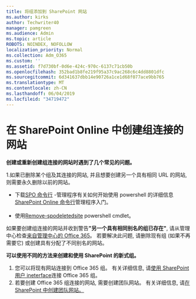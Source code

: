```yaml
---
title: 将组添加到 SharePoint 网站
ms.author: kirks
author: Techwriter40
manager: pamgreen
ms.audience: Admin
ms.topic: article
ROBOTS: NOINDEX, NOFOLLOW
localization_priority: Normal
ms.collection: Adm_O365
ms.custom: ''
ms.assetid: f7d730bf-0d6e-424c-970c-6137c71cb50b
ms.openlocfilehash: 352bad1b8fe219f95a37c9ac268c6c4dd8801dfc
ms.sourcegitcommit: 6d341637dbb14e90726a1ce1d68f077ace9bb765
ms.translationtype: MT
ms.contentlocale: zh-CN
ms.lasthandoff: 06/04/2019
ms.locfileid: "34719472"
---
```

# <a name="create-group-connected-site-in-sharepoint-online"></a>在 SharePoint Online 中创建组连接的网站

<p><strong>创建或重新创建组连接的网站时遇到了几个常见的问题。&nbsp;</strong></p>  <p>1.如果已删除某个组及其连接的网站, 并且想要创建另一个具有相同 URL 的网站, 则需要永久删除以前的网站。</p>  <ul>  <li>下载<a title="SPO 命令行管理程序" href="https://support.office.com/en-ie/article/introduction-to-the-sharepoint-online-management-shell-c16941c3-19b4-4710-8056-34c034493429">SPO 命令行</a> -管理程序有关如何开始使用 powershell 的详细信息<a title=", 请参阅 SharePoint Online 命令行管理程序入门" href="https://docs.microsoft.com/en-us/powershell/module/sharepoint-online/remove-sposite?view=sharepoint-ps">SharePoint Online 命令行</a>管理程序入门。 <br /><br /></li>  <li>使用<a title="Remove-spodeletedsite 从已删除的网站中删除网站" href="https://docs.microsoft.com/en-us/powershell/module/sharepoint-online/remove-sposite?view=sharepoint-ps">Remove-spodeletedsite</a> powershell cmdlet。</li>  </ul>  <p>如果要创建组连接的网站并收到警告<strong>"另一个具有相同别名的组已存在"</strong>, 请从管理中心检查<a title="Office 365 中的现有组。" href="https://admin.microsoft.com/Adminportal/Home?source=applauncher#/groups">来自管理中心的 Office 365</a>。 若要解决此问题, 请删除现有组 (如果不再需要它) 或创建具有分配了不同别名的网站。&nbsp;</p>  <p><strong>可以使用不同的方法来创建和使用 SharePoint 的新式组。&nbsp;</strong></p>  <ol>  <li>您可以将现有网站连接到 Office 365 组。 有关详细信息, 请<a title="参阅 Connect a Office 365 group Using the SharePoint user ineterface" href="https://docs.microsoft.com/en-us/sharepoint/dev/transform/modernize-connect-to-office365-group#connect-an-office-365-group-using-the-sharepoint-user-interface">使用 SharePoint 用户 ineterface</a>连接 Office 365 组。</li>  <li>若要创建 Office 365 组连接的网站, 需要创建团队网站。 有关详细信息, 请<a title="参阅在 SharePoint 中创建团队网站" href="https://support.office.com/en-us/article/create-a-team-site-in-sharepoint-ef10c1e7-15f3-42a3-98aa-b5972711777d">在 SharePoint 中创建团队网站。</a></li>  </ol>

